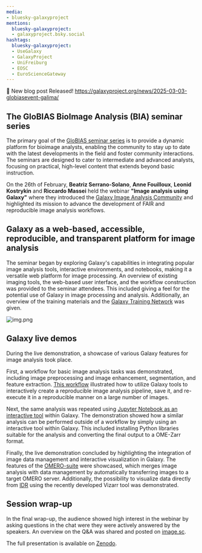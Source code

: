 ```yaml
---
media:
- bluesky-galaxyproject
mentions:
  bluesky-galaxyproject:
  - galaxyproject.bsky.social
hashtags:
  bluesky-galaxyproject:
  - UseGalaxy
  - GalaxyProject
  - UniFreiburg
  - EOSC
  - EuroScienceGateway
---
```

📝 New blog post Released!
https://galaxyproject.org/news/2025-03-03-globiasevent-galima/

The GloBIAS BioImage Analysis (BIA) seminar series
--------------------------------------------------

The primary goal of the [GloBIAS seminar series](https://www.globias.org/activities/bia-seminar-series) is to provide a dynamic platform for
bioimage analysts, enabling the community to stay up to date with the latest
developments in the field and foster community interactions.
The seminars are designed to cater to intermediate and advanced analysts,
focusing on practical, high-level content that extends beyond basic
instruction.

On the 26th of February, **Beatriz Serrano-Solano**, **Anne Fouilloux**, **Leonid Kostrykin** and
**Riccardo Massei** held the webinar **"Image analysis using Galaxy"** where they introduced the [Galaxy Image Analysis Community](https://galaxyproject.org/community/sig/image-analysis/) and highlighted
its mission to advance the development of FAIR and reproducible image analysis workflows.

Galaxy as a web-based, accessible, reproducible, and transparent platform for image analysis
--------------------------------------------------------------------------------------------

The seminar began by exploring Galaxy's capabilities in integrating popular image analysis tools, interactive
environments, and notebooks, making it a versatile web platform for image processing. An overview of existing
imaging tools, the web-based user interface, and the workflow
construction was provided to the seminar attendees. This included giving
a feel for the potential use of Galaxy in image processing and analysis. Additionally,
an overview of the training materials and the [Galaxy Training Network](https://training.galaxyproject.org/training-material/topics/imaging/) was given.

![img.png](https://galaxyproject.org/news/2025-03-03-globiasevent-galima/img.png)

Galaxy live demos
-----------------

During the live demonstration, a showcase of various Galaxy features for image analysis took place.

First, a workflow for basic image analysis tasks was demonstrated, including image preprocessing and image enhancement, segmentation, and feature extraction. [This workflow](https://training.galaxyproject.org/training-material/topics/imaging/tutorials/imaging-introduction/tutorial.html) illustrated how to utilize
Galaxy tools to interactively create a reproducible image analysis pipeline, save it, and re-execute
it in a reproducible manner on a large number of images.

Next, the same analysis was repeated using [Jupyter Notebook as an interactive tool](https://training.galaxyproject.org/training-material/topics/galaxy-interface/tutorials/jupyterlab/tutorial.html) within Galaxy.
The demonstration showed how a similar analysis can be performed outside of a workflow by simply
using an interactive tool within Galaxy. This included installing Python libraries suitable for the
analysis and converting the final output to a OME-Zarr format.

Finally, the live demonstration concluded by highlighting the integration of image data management
and interactive visualization in Galaxy. The features of the [OMERO-suite](https://training.galaxyproject.org/training-material/topics/imaging/tutorials/omero-suite/tutorial.html) were showcased, which merges
image analysis with data management by automatically transferring images to a target OMERO server.
Additionally, the possibility to visualize data directly from [IDR](https://idr.openmicroscopy.org/) using the recently developed Vizarr
tool was demonstrated.

Session wrap-up
---------------

In the final wrap-up, the audience showed high interest in the webinar by asking questions
in the chat were they were actively answered by the speakers. An overview on the Q&A was shared
and posted on [image.sc](https://forum.image.sc/t/globias-bioimage-analysis-seminar-series-image-analysis-using-galaxy/109386).

The full presentation is available on [Zenodo](https://zenodo.org/records/14944040).